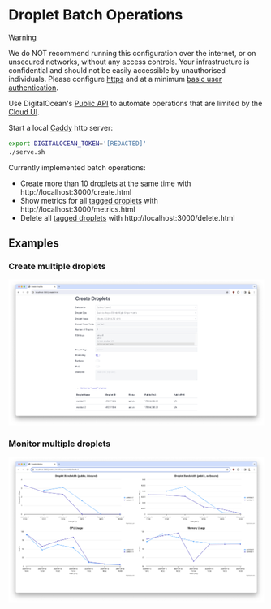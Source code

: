 # Droplet Batch Operations

> [!WARNING]
> We do NOT recommend running this configuration over the internet, or on unsecured networks, without any access controls. Your infrastructure is confidential and should not be easily accessible by unauthorised individuals. Please configure [https](https://caddyserver.com/docs/quick-starts/https) and at a minimum [basic user authentication](https://caddyserver.com/docs/caddyfile/directives/basicauth).

Use DigitalOcean's [Public API](https://docs.digitalocean.com/reference/api/api-reference/) to automate operations that are limited by the [Cloud UI](https://cloud.digitalocean.com).

Start a local [Caddy](https://caddyserver.com/docs/) http server:

```bash
export DIGITALOCEAN_TOKEN='[REDACTED]'
./serve.sh
```

Currently implemented batch operations:
* Create more than 10 droplets at the same time with http://localhost:3000/create.html
* Show metrics for all [tagged droplets](https://www.digitalocean.com/blog/droplet-tagging-organize-your-infrastructure) with http://localhost:3000/metrics.html
* Delete all [tagged droplets](https://www.digitalocean.com/blog/droplet-tagging-organize-your-infrastructure) with http://localhost:3000/delete.html

## Examples

### Create multiple droplets

![Create droplets form and results](examples/create.png)

### Monitor multiple droplets

![Created droplet metrics](examples/metrics.png)
